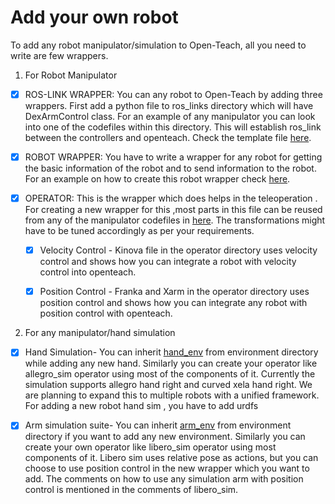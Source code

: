 # Add your own robot

To add any robot manipulator/simulation to Open-Teach, all you need to write are few wrappers.

1. For Robot Manipulator

- [x] ROS-LINK WRAPPER: You can any robot to Open-Teach by adding three wrappers. First add a python file to ros_links directory which will have DexArmControl class. For an example of any manipulator you can look into one of the codefiles within this directory. This will establish ros_link between the controllers and openteach. Check the template file [here](https://github.com/aadhithya14/Open-Teach/blob/main/openteach/ros_links/ros_link.py). 

- [x] ROBOT WRAPPER: You have to write a wrapper for any robot for getting the basic information of the robot and to send information to the robot. For an example on how to create this robot wrapper check [here](https://github.com/aadhithya14/Open-Teach/blob/main/openteach/robot/robot.py).

- [x] OPERATOR: This is the wrapper which does helps in the teleoperation . For creating a new wrapper for this ,most parts in this file can be reused from any of the manipulator codefiles in [here](https://github.com/aadhithya14/Open-Teach/tree/main/openteach/components/operators). The transformations might have to be tuned accordingly as per your requirements. 
    - [x] Velocity Control - Kinova file in the operator directory uses velocity control and shows how you can integrate a robot with velocity control into openteach.

    - [x] Position Control - Franka and Xarm in the operator directory uses position control and shows how you can integrate any robot with position control with openteach.


2. For any manipulator/hand simulation

- [x] Hand Simulation- You can inherit [hand_env](https://github.com/aadhithya14/Open-Teach/blob/main/openteach/components/environment/hand_env.py) from environment directory while adding any new hand. Similarly you can create your operator like allegro_sim operator using most of the components of it. Currently the simulation supports allegro hand right and curved xela hand right. We are planning to expand this to multiple robots with a unified framework. For adding a new robot hand sim , you have to add urdfs  

- [x] Arm simulation suite- You can inherit [arm_env](https://github.com/aadhithya14/Open-Teach/blob/main/openteach/components/environment/arm_env.py) from environment directory if you want to add any new environment.
Similarly you can create your own operator like libero_sim operator using most components of it. Libero sim uses relative pose as actions, but you can choose to use position control in the new wrapper which you want to add. The comments on how to use any simulation arm with position control is mentioned in the comments of libero_sim.